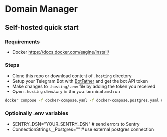 # Domain Manager

## Self-hosted quick start

### Requirements

- Docker https://docs.docker.com/engine/install/

### Steps

- Clone this repo or download content of `.hosting` directory 
- Setup your Telegram Bot with [BotFather](https://t.me/BotFather) and get the bot API token
- Make changes to `.hosting/.env` file by adding the token you received
- Open `.hosting` directory in the your terminal and run 
```sh
docker compose -f docker-compose.yaml -f docker-compose.postgres.yaml up
```

### Optioinally .env variables

- SENTRY_DSN="YOUR_SENTRY_DSN"    # send errors to Sentry
- ConnectionStrings__Postgres=""  # use external postgres connection
